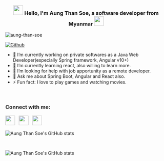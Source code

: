  <h3 align="center"><img src="https://raw.githubusercontent.com/MartinHeinz/MartinHeinz/master/wave.gif" width="30px"> Hello, I'm Aung Than Soe, a software developer from Myanmar
<img src="https://raw.githubusercontent.com/MartinHeinz/MartinHeinz/master/wave.gif" width="30px"></h3>


<p align="left">
 <img src="https://komarev.com/ghpvc/?username=aung-than-soe&label=Profile%20views&color=0e75b6&style=flat" alt="aung-than-soe"/>
 
 [![Github](https://img.shields.io/github/followers/aung-than-soe?label=Follow&style=social)](https://github.com/aung-than-soe)
</p>

- 🔭 I’m currently working on private softwares as a Java Web Developer(especially Spring framework, Angular v10+)
- 🌱 I’m currently learning react, also willing to learn more.
- 🤔 I’m looking for help with job apportunity as a remote developer.
- 💬 Ask me about Spring Boot, Angular and React also.
- ⚡ Fun fact: I love to play games and watching movies.

<br/>

<h3 color='#fff'>Connect with me: </h3>
<p align='left'>
<!-- <a href="https://facebook.com/ats.aungsoe">
<svg xmlns="http://www.w3.org/2000/svg" viewBox="0 0 24 24" width="36" height="36"><path fill="none" d="M0 0h24v24H0z"/><path d="M15.402 21v-6.966h2.333l.349-2.708h-2.682V9.598c0-.784.218-1.319 1.342-1.319h1.434V5.857a19.19 19.19 0 0 0-2.09-.107c-2.067 0-3.482 1.262-3.482 3.58v1.996h-2.338v2.708h2.338V21H4a1 1 0 0 1-1-1V4a1 1 0 0 1 1-1h16a1 1 0 0 1 1 1v16a1 1 0 0 1-1 1h-4.598z"/>
</svg>
</a>&nbsp;&nbsp; -->
<a href="https://twitter.com/@AungThanSo3"><img height="30" src="https://github.com/WaylonWalker/WaylonWalker/blob/main/icon/twitter.png?raw=true"></a>&nbsp;&nbsp;
<a href="https://instagram.com/_waylonwalker"><img height="30" src="https://github.com/WaylonWalker/WaylonWalker/blob/main/icon/instagram.jpg?raw=true"></a>&nbsp;&nbsp;
<a href="https://www.linkedin.com/aung-than-soe-3107381a3/"><img height="30" src="https://github.com/WaylonWalker/WaylonWalker/blob/main/icon/linkedin.png?raw=true"></a>
</p>

![Aung Than Soe's GitHub stats](https://github-readme-stats.vercel.app/api/top-langs?username=aung-than-soe&langs_count=8&show_icons=true&theme=dracula&layout=compact&include_all_commits=true&exclude_repo=github-readme-stats,aung-than-soe.github.io)

<br/>

![Aung Than Soe's GitHub stats](https://github-readme-stats.vercel.app/api?username=aung-than-soe&show_icons=true&theme=dracula)

<!-- **aung-than-soe/aung-than-soe** is a ✨ _special_ ✨ repository because its `README.md` (this file) appears on your GitHub profile.
 -->
 <!-- - 👯 I’m looking to collaborate on ... -->
<!-- Here are some ideas to get you started:
 -->
<!-- - 📫 How to reach me: ... -->
<!-- - 😄 Pronouns: ... -->
